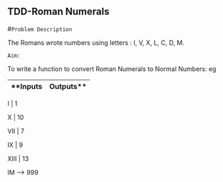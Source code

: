 ## TDD-Roman Numerals

#`Problem Description`

The Romans wrote numbers using letters : I, V, X, L, C, D, M. 

`Aim:`

To write a function to convert Roman Numerals to Normal Numbers: eg

**Inputs | Outputs**
-------- | ---------

I | 1


X | 10


VII | 7


IX | 9


XIII | 13

IM --> 999






